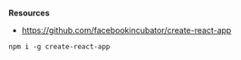 **Resources**

* https://github.com/facebookincubator/create-react-app

```
npm i -g create-react-app
```
